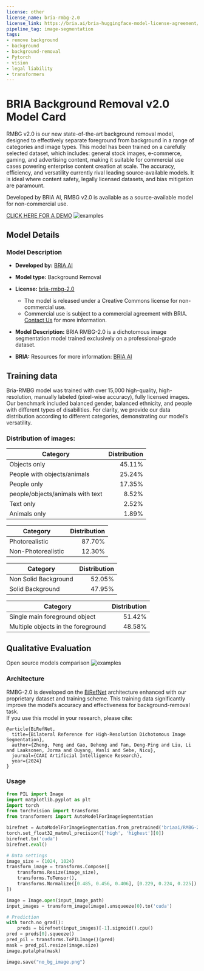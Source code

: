 ```yaml
---
license: other
license_name: bria-rmbg-2.0
license_link: https://bria.ai/bria-huggingface-model-license-agreement/
pipeline_tag: image-segmentation
tags:
- remove background
- background
- background-removal
- Pytorch
- vision
- legal liability
- transformers
---
```


# BRIA Background Removal v2.0 Model Card

RMBG v2.0 is our new state-of-the-art background removal model, designed to effectively separate foreground from background in a range of
categories and image types. This model has been trained on a carefully selected dataset, which includes:
general stock images, e-commerce, gaming, and advertising content, making it suitable for commercial use cases powering enterprise content creation at scale. 
The accuracy, efficiency, and versatility currently rival leading source-available models. 
It is ideal where content safety, legally licensed datasets, and bias mitigation are paramount. 

Developed by BRIA AI, RMBG v2.0 is available as a source-available model for non-commercial use. 

[CLICK HERE FOR A DEMO](https://huggingface.co/spaces/briaai/BRIA-RMBG-2.0)
![examples](t4.png)

## Model Details
#####
### Model Description

- **Developed by:** [BRIA AI](https://bria.ai/)
- **Model type:** Background Removal 
- **License:** [bria-rmbg-2.0](https://bria.ai/bria-huggingface-model-license-agreement/)
  - The model is released under a Creative Commons license for non-commercial use.
  - Commercial use is subject to a commercial agreement with BRIA. [Contact Us](https://bria.ai/contact-us) for more information. 

- **Model Description:** BRIA RMBG-2.0 is a dichotomous image segmentation model trained exclusively on a professional-grade dataset.
- **BRIA:** Resources for more information: [BRIA AI](https://bria.ai/)



## Training data
Bria-RMBG model was trained with over 15,000 high-quality, high-resolution, manually labeled (pixel-wise accuracy), fully licensed images.
Our benchmark included balanced gender, balanced ethnicity, and people with different types of disabilities.
For clarity, we provide our data distribution according to different categories, demonstrating our model’s versatility.

### Distribution of images:

| Category | Distribution |
| -----------------------------------| -----------------------------------:|
| Objects only | 45.11% |
| People with objects/animals | 25.24% |
| People only | 17.35% |
| people/objects/animals with text | 8.52% |
| Text only | 2.52% |
| Animals only | 1.89% |

| Category | Distribution |
| -----------------------------------| -----------------------------------------:|
| Photorealistic | 87.70% |
| Non-Photorealistic | 12.30% |


| Category | Distribution |
| -----------------------------------| -----------------------------------:|
| Non Solid Background | 52.05% |
| Solid Background | 47.95% 


| Category | Distribution |
| -----------------------------------| -----------------------------------:|
| Single main foreground object | 51.42% |
| Multiple objects in the foreground | 48.58% |


## Qualitative Evaluation
Open source models comparison
![examples](collage.png)

### Architecture
RMBG-2.0 is developed on the [BiRefNet](https://github.com/ZhengPeng7/BiRefNet) architecture enhanced with our proprietary dataset and training scheme. This training data significantly improve the model’s accuracy and effectiveness for background-removal task.<br>
If you use this model in your research, please cite:

```
@article{BiRefNet,
  title={Bilateral Reference for High-Resolution Dichotomous Image Segmentation},
  author={Zheng, Peng and Gao, Dehong and Fan, Deng-Ping and Liu, Li and Laaksonen, Jorma and Ouyang, Wanli and Sebe, Nicu},
  journal={CAAI Artificial Intelligence Research},
  year={2024}
}
```


### Usage

<!-- This section is for the model use without fine-tuning or plugging into a larger ecosystem/app. -->

```python
from PIL import Image
import matplotlib.pyplot as plt
import torch
from torchvision import transforms
from transformers import AutoModelForImageSegmentation

birefnet = AutoModelForImageSegmentation.from_pretrained('briaai/RMBG-2.0', trust_remote_code=True)
torch.set_float32_matmul_precision(['high', 'highest'][0])
birefnet.to('cuda')
birefnet.eval()

# Data settings
image_size = (1024, 1024)
transform_image = transforms.Compose([
    transforms.Resize(image_size),
    transforms.ToTensor(),
    transforms.Normalize([0.485, 0.456, 0.406], [0.229, 0.224, 0.225])
])

image = Image.open(input_image_path)
input_images = transform_image(image).unsqueeze(0).to('cuda')

# Prediction
with torch.no_grad():
    preds = birefnet(input_images)[-1].sigmoid().cpu()
pred = preds[0].squeeze()
pred_pil = transforms.ToPILImage()(pred)
mask = pred_pil.resize(image.size)
image.putalpha(mask)

image.save("no_bg_image.png")
```

